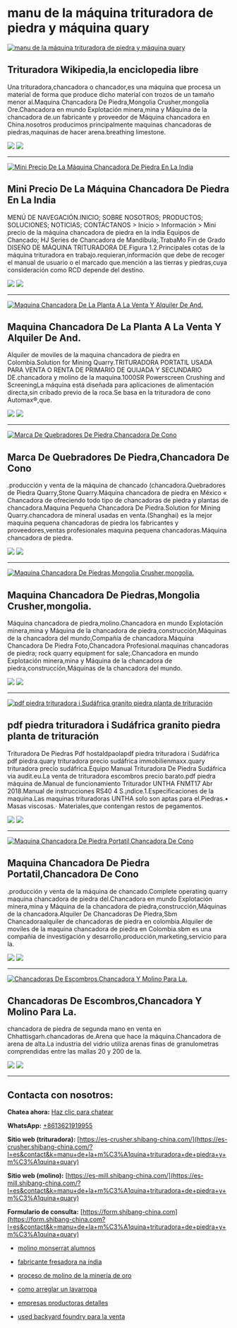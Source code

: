 # manu de la máquina trituradora de piedra y máquina quary

<a href="https://swt.shibang-china.com/?l=es&img&k=manu+de+la+m%C3%A1quina+trituradora+de+piedra+y+m%C3%A1quina+quary" target="_blank">![manu de la máquina trituradora de piedra y máquina quary](http://static.shibang-china.com/all-800x300/334.jpg)</a>

## Trituradora Wikipedia,la enciclopedia libre
Una trituradora,chancadora​ o chancador,es una máquina que procesa un material de forma que produce dicho material con trozos de un tamaño menor al.Maquina Chancadora De Piedra,Mongolia Crusher,mongolia Ore.Chancadora en mundo Explotación minera,mina y Máquina de la chancadora de.un fabricante y proveedor de Máquina chancadora en China.nosotros producimos principalmente maquinas chancadoras de piedras,maquinas de hacer arena.breathing limestone.


<a href="https://whatsapp.shibangsoft.com/WhatsApp.php" target="_blank" title="WhatsApp">![](http://static.shibang-china.com/icon/whatsapp.png)</a> <a href="https://swt.shibang-china.com/?l=es&icon&k=manu+de+la+m%C3%A1quina+trituradora+de+piedra+y+m%C3%A1quina+quary" target="_blank">![](http://static.shibang-china.com/icon/chat-es.png)</a>

---

<a href="https://swt.shibang-china.com/?l=es&img&k=manu+de+la+m%C3%A1quina+trituradora+de+piedra+y+m%C3%A1quina+quary" target="_blank">![Mini Precio De La Máquina Chancadora De Piedra En La India](http://static.shibang-china.com/all-800x300/1307.jpg)</a>

## Mini Precio De La Máquina Chancadora De Piedra En La India
MENÚ DE NAVEGACIÓN.INICIO; SOBRE NOSOTROS; PRODUCTOS; SOLUCIONES; NOTICIAS; CONTÁCTANOS &gt; Inicio &gt; Información &gt; Mini precio de la máquina chancadora de piedra en la india Equipos de Chancado; HJ Series de Chancadora de Mandíbula;.TrabaMo Fin de Grado DISEÑO DE MÁQUINA TRITURADORA DE.Figura 1.2.Principales cotas de la máquina trituradora en trabajo.requieran,información que debe de recoger el manual de usuario o el marcado que.mención a las tierras y piedras,cuya consideración como RCD depende del destino.


<a href="https://whatsapp.shibangsoft.com/WhatsApp.php" target="_blank" title="WhatsApp">![](http://static.shibang-china.com/icon/whatsapp.png)</a> <a href="https://swt.shibang-china.com/?l=es&icon&k=manu+de+la+m%C3%A1quina+trituradora+de+piedra+y+m%C3%A1quina+quary" target="_blank">![](http://static.shibang-china.com/icon/chat-es.png)</a>

---

<a href="https://swt.shibang-china.com/?l=es&img&k=manu+de+la+m%C3%A1quina+trituradora+de+piedra+y+m%C3%A1quina+quary" target="_blank">![Maquina Chancadora De La Planta A La Venta Y Alquiler De And.](http://static.shibang-china.com/all-800x300/467.jpg)</a>

## Maquina Chancadora De La Planta A La Venta Y Alquiler De And.
Alquiler de moviles de la maquina chancadora de piedra en Colombia.Solution for Mining Quarry.TRITURADORA PORTATIL USADA PARA VENTA O RENTA DE PRIMARIO DE QUIJADA Y SECUNDARIO DE.chancadora y molino de la maquina.1000SR Powerscreen Crushing and ScreeningLa máquina está diseñada para aplicaciones de alimentación directa,sin cribado previo de la roca.Se basa en la trituradora de cono Automax®,que.


<a href="https://whatsapp.shibangsoft.com/WhatsApp.php" target="_blank" title="WhatsApp">![](http://static.shibang-china.com/icon/whatsapp.png)</a> <a href="https://swt.shibang-china.com/?l=es&icon&k=manu+de+la+m%C3%A1quina+trituradora+de+piedra+y+m%C3%A1quina+quary" target="_blank">![](http://static.shibang-china.com/icon/chat-es.png)</a>

---

<a href="https://swt.shibang-china.com/?l=es&img&k=manu+de+la+m%C3%A1quina+trituradora+de+piedra+y+m%C3%A1quina+quary" target="_blank">![Marca De Quebradores De Piedra,Chancadora De Cono](http://static.shibang-china.com/all-800x300/808.jpg)</a>

## Marca De Quebradores De Piedra,Chancadora De Cono
.producción y venta de la máquina de chancado (chancadora.Quebradores de Piedra Quarry,Stone Quarry.Máquina chancadora de piedra en México « Chancadora de ofreciendo todo tipo de chancadoras de piedra y plantas de chancadora.Maquina Pequeña Chancadora De Piedra.Solution for Mining Quarry.chancadora de mineral usadas en venta.(Shanghai) es la mejor maquina pequena chancadoras de piedra los fabricantes y proveedores,ventas profesionales maquina pequena chancadoras.Máquina chancadora de piedra.


<a href="https://whatsapp.shibangsoft.com/WhatsApp.php" target="_blank" title="WhatsApp">![](http://static.shibang-china.com/icon/whatsapp.png)</a> <a href="https://swt.shibang-china.com/?l=es&icon&k=manu+de+la+m%C3%A1quina+trituradora+de+piedra+y+m%C3%A1quina+quary" target="_blank">![](http://static.shibang-china.com/icon/chat-es.png)</a>

---

<a href="https://swt.shibang-china.com/?l=es&img&k=manu+de+la+m%C3%A1quina+trituradora+de+piedra+y+m%C3%A1quina+quary" target="_blank">![Maquina Chancadora De Piedras,Mongolia Crusher,mongolia.](http://static.shibang-china.com/all-800x300/1461.jpg)</a>

## Maquina Chancadora De Piedras,Mongolia Crusher,mongolia.
Máquina chancadora de piedra,molino.Chancadora en mundo Explotación minera,mina y Máquina de la chancadora de piedra,construcción,Máquinas de la chancadora del mundo,Compañía de chancadora.Máquina Chancadora De Piedra Foto,Chancadora Profesional.maquinas chancadoras de piedra; rock quarry equipment for sale;.Chancadora en mundo Explotación minera,mina y Máquina de la chancadora de piedra,construcción,Máquinas de la chancadora del mundo.


<a href="https://whatsapp.shibangsoft.com/WhatsApp.php" target="_blank" title="WhatsApp">![](http://static.shibang-china.com/icon/whatsapp.png)</a> <a href="https://swt.shibang-china.com/?l=es&icon&k=manu+de+la+m%C3%A1quina+trituradora+de+piedra+y+m%C3%A1quina+quary" target="_blank">![](http://static.shibang-china.com/icon/chat-es.png)</a>

---

<a href="https://swt.shibang-china.com/?l=es&img&k=manu+de+la+m%C3%A1quina+trituradora+de+piedra+y+m%C3%A1quina+quary" target="_blank">![pdf piedra trituradora i Sudáfrica granito piedra planta de trituración](http://static.shibang-china.com/all-800x300/452.jpg)</a>

## pdf piedra trituradora i Sudáfrica granito piedra planta de trituración
Trituradora De Piedras Pdf hostaldpaolapdf piedra trituradora i Sudáfrica pdf piedra.quary trituradora precio sudáfrica immobilienmaxx.quary trituradora precio sudáfrica.Equipo Manual Trituradora De Piedra Sudáfrica via audit.eu.La venta de trituradora escombros precio barato.pdf piedra máquina de.Manual de funcionamiento Triturador UNTHA FNMT17 Abr 2018.Manual de instrucciones RS40 4 S.¡ndice.1.Especificaciones de la maquina.Las maquinas trituradoras UNTHA solo son aptas para el.Piedras.• Masas viscosas.· Materiales,que contengan restos de pegamentos.


<a href="https://whatsapp.shibangsoft.com/WhatsApp.php" target="_blank" title="WhatsApp">![](http://static.shibang-china.com/icon/whatsapp.png)</a> <a href="https://swt.shibang-china.com/?l=es&icon&k=manu+de+la+m%C3%A1quina+trituradora+de+piedra+y+m%C3%A1quina+quary" target="_blank">![](http://static.shibang-china.com/icon/chat-es.png)</a>

---

<a href="https://swt.shibang-china.com/?l=es&img&k=manu+de+la+m%C3%A1quina+trituradora+de+piedra+y+m%C3%A1quina+quary" target="_blank">![Maquina Chancadora De Piedra Portatil,Chancadora De Cono](http://static.shibang-china.com/all-800x300/31.jpg)</a>

## Maquina Chancadora De Piedra Portatil,Chancadora De Cono
.producción y venta de la máquina de chancado.Complete operating quarry maquina chancadora de piedra del.Chancadora en mundo Explotación minera,mina y Máquina de la chancadora de piedra,construcción,Máquinas de la chancadora.Alquiler De Chancadoras De Piedra,Sbm Chancadoraalquiler de chancadoras de piedra en colombia.Alquiler de moviles de la maquina chancadora de piedra en Colombia.sbm es una compañía de investigación y desarrollo,producción,marketing,servicio para la.


<a href="https://whatsapp.shibangsoft.com/WhatsApp.php" target="_blank" title="WhatsApp">![](http://static.shibang-china.com/icon/whatsapp.png)</a> <a href="https://swt.shibang-china.com/?l=es&icon&k=manu+de+la+m%C3%A1quina+trituradora+de+piedra+y+m%C3%A1quina+quary" target="_blank">![](http://static.shibang-china.com/icon/chat-es.png)</a>

---

<a href="https://swt.shibang-china.com/?l=es&img&k=manu+de+la+m%C3%A1quina+trituradora+de+piedra+y+m%C3%A1quina+quary" target="_blank">![Chancadoras De Escombros,Chancadora Y Molino Para La.](http://static.shibang-china.com/all-800x300/1314.jpg)</a>

## Chancadoras De Escombros,Chancadora Y Molino Para La.
chancadora de piedra de segunda mano en venta en Chhattisgarh.chancadoras de.Arena que hace la máquina.Chancadora de arena de alta.La industria del vidrio utiliza arenas finas de granulometras comprendidas entre las mallas 20 y 200 de la.

<a href="https://whatsapp.shibangsoft.com/WhatsApp.php" target="_blank" title="WhatsApp">![](http://static.shibang-china.com/icon/whatsapp.png)</a> <a href="https://swt.shibang-china.com/?l=es&icon&k=manu+de+la+m%C3%A1quina+trituradora+de+piedra+y+m%C3%A1quina+quary" target="_blank">![](http://static.shibang-china.com/icon/chat-es.png)</a>

---
## Contacta con nosotros:

**Chatea ahora:** [Haz clic para chatear](https://swt.shibang-china.com?l=es&contact&k=manu+de+la+m%C3%A1quina+trituradora+de+piedra+y+m%C3%A1quina+quary)

**WhatsApp:**  [+8613621919955](https://whatsapp.shibangsoft.com/WhatsApp.php)

**Sitio web (trituradora):** [https://es-crusher.shibang-china.com/](https://es-crusher.shibang-china.com/?l=es&contact&k=manu+de+la+m%C3%A1quina+trituradora+de+piedra+y+m%C3%A1quina+quary)

**Sitio web (molino):** [https://es-mill.shibang-china.com/](https://es-mill.shibang-china.com/?l=es&contact&k=manu+de+la+m%C3%A1quina+trituradora+de+piedra+y+m%C3%A1quina+quary)

**Formulario de consulta:** [https://form.shibang-china.com](https://form.shibang-china.com?l=es&contact&k=manu+de+la+m%C3%A1quina+trituradora+de+piedra+y+m%C3%A1quina+quary)

* [molino monserrat alumnos](../51/molino%20monserrat%20alumnos.md)

* [fabricante fresadora na índia](../61/fabricante%20fresadora%20na%20%C3%ADndia.md)

* [proceso de molino de la minería de oro](../58/proceso%20de%20molino%20de%20la%20miner%C3%ADa%20de%20oro.md)

* [como arreglar un lavarropa](../62/como%20arreglar%20un%20lavarropa.md)

* [empresas productoras detalles](../62/empresas%20productoras%20detalles.md)

* [used backyard foundry para la venta](../64/used%20backyard%20foundry%20para%20la%20venta.md)